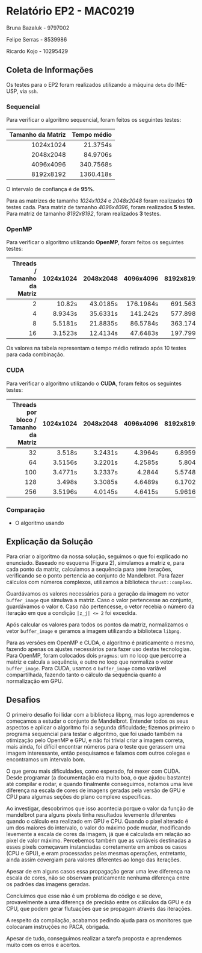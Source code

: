 # Relatório EP2 - MAC0219

Bruna Bazaluk - 9797002

Felipe Serras - 8539986

Ricardo Kojo - 10295429

## Coleta de Informações

Os testes para o EP2 foram realizados utilizando a máquina `dota` do IME-USP, via `ssh`.

### Sequencial

Para verificar o algoritmo sequencial, foram feitos os seguintes testes:

| Tamanho da Matriz | Tempo médio |
| ----------------: | ----------: |
|         1024x1024 |    21.3754s |
|         2048x2048 |    84.9706s |
|         4096x4096 |   340.7568s |
|         8192x8192 |   1360.418s |

O intervalo de confiança é de **95%**.

Para as matrizes de tamanho *1024x1024* e *2048x2048* foram realizados **10** testes cada. Para matriz de tamanho *4096x4096*, foram realizados **5** testes. Para matriz de tamanho *8192x8192*, foram realizados **3** testes.

### OpenMP

Para verificar o algoritmo utilizando **OpenMP**, foram feitos os seguintes testes:

| Threads / Tamanho da Matriz | 1024x1024 | 2048x2048 | 4096x4096 | 8192x8192 |
| --------------------------: | --------: | --------: | --------: | --------: |
|                           2 |    10.82s |  43.0185s | 176.1984s |  691.563s |
|                           4 |   8.9343s |  35.6331s |  141.242s |  577.898s |
|                           8 |   5.5181s |  21.8835s |  86.5784s |  363.174s |
|                          16 |   3.1523s |  12.4134s |  47.6483s |  197.799s |

Os valores na tabela representam o tempo médio retirado após 10 testes para cada combinação.

### CUDA

Para verificar o algoritmo utilizando o **CUDA**, foram feitos os seguintes testes:

| Threads por bloco / Tamanho da Matriz | 1024x1024 | 2048x2048 | 4096x4096 | 8192x8192 |
| ------------------------------------: | --------: | --------: | --------: | --------: |
|                                    32 |    3.518s |   3.2431s |   4.3964s |   6.8959s |
|                                    64 |   3.5156s |   3.2201s |   4.2585s |    5.804s |
|                                   100 |   3.4771s |   3.2337s |    4.2844 |   5.5748s |
|                                   128 |    3.498s |   3.3085s |   4.6489s |   6.1702s |
|                                   256 |   3.5196s |   4.0145s |   4.6415s |   5.9616s |

### Comparação

* O algoritmo usando 

## Explicação da Solução

Para criar o algoritmo da nossa solução, seguimos o que foi explicado no enunciado. Baseado no esquema (Figura 2), simulamos a matriz e, para cada ponto da matriz, calculamos a sequência para `1000` iterações, verificando se o ponto pertencia ao conjunto de Mandelbrot. Para fazer cálculos com números complexos, utilizamos a biblioteca `thrust::complex`.

Guardávamos os valores necessários para a geração da imagem no vetor `buffer_image` que simulava a matriz. Caso o valor pertencesse ao conjunto, guardávamos o valor `0`. Caso não pertencesse, o vetor recebia o número da iteração em que a condição `|z_j| <= 2` foi excedida.

Após calcular os valores para todos os pontos da matriz, normalizamos o vetor `buffer_image` e geramos a imagem utilizando a biblioteca `libpng`.

Para as versões em OpenMP e CUDA, o algoritmo é praticamente o mesmo, fazendo apenas os ajustes necessários para fazer uso destas tecnologias. Para OpenMP, foram colocados dois `pragmas`: um no loop que percorre a matriz e calcula a sequência, e outro no loop que normaliza o vetor `buffer_image`. Para CUDA, usamos o `buffer_image` como variável compartilhada, fazendo tanto o cálculo da sequência quanto a normalização em GPU.

## Desafios

O primeiro desafio foi lidar com a biblioteca libpng, mas logo aprendemos e começamos a estudar o conjunto de Mandelbrot. Entender todos os seus aspectos e aplicar o algoritmo foi a segunda dificuldade; fizemos primeiro o programa sequencial para testar o algoritmo, que foi usado também na otimização pelo OpenMP e GPU, e não foi trivial criar a imagem correta, mais ainda, foi difícil encontrar números para o teste que gerassem uma imagem interessante, então pesquisamos e falamos com outros colegas e encontramos um intervalo bom.

O que gerou mais dificuldades, como esperado, foi mexer com CUDA. Desde programar (a documentação era muito boa, o que ajudou bastante) até compilar e rodar, e quando finalmente conseguimos, notamos uma leve diferença na escala de cores de imagens geradas pela versão de GPU e CPU para algumas seções do plano complexo específicas.

Ao investigar, descobrimos que isso acontecia porque o valor da função de mandelbrot para alguns pixels tinha resultados levemente diferentes quando o cálculo era realizado em GPU e CPU. Quando o pixel alterado é um dos maiores do intervalo, o valor do máximo pode mudar, modificando levemente a escala de cores da imagem, já que é calculada em relação ao pixel de valor máximo. Percebemos também que as variáveis destinadas a esses pixels começavam instanciadas corretamente em ambos os casos (CPU e GPU), e eram processadas pelas mesmas operações, entretanto, ainda assim covergiam para valores diferentes ao longo das iterações. 

Apesar de em alguns casos essa propagação gerar uma leve diferença na escala de cores, não se observam praticamente nenhuma diferença entre os padrões das imagens geradas.

Concluímos que esse não é um problema do código e se deve, provavelmente a uma diferença de precisão entre os cálculos da GPU e da CPU, que podem gerar flutuações que se propagam através das iterações.

A respeito da compilação, acabamos pedindo ajuda para os monitores que colocaram instruções no PACA, obrigada.

Apesar de tudo, conseguimos realizar a tarefa proposta e aprendemos muito com os erros e acertos.
